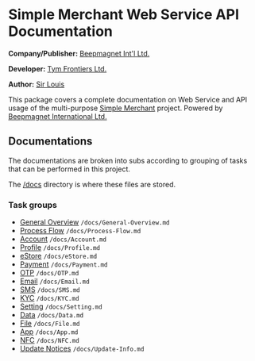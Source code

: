 # Simple Merchant Web Service API Documentation

**Company/Publisher:** [Beepmagnet Int'l Ltd.](https://beepmagnet.com)

**Developer:** [Tym Frontiers Ltd.](https://tymfrontiers.com)

**Author:** [Sir Louis](https://sirlouis.io)

This package covers a complete documentation on Web Service and API usage of the multi-purpose [Simple Merchant](https://simplemerchant.com) project.
Powered by [Beepmagnet International Ltd.](https://beepmagnet.com)

## Documentations
The documentations are broken into subs according to grouping of tasks that can be performed in this project.

The [/docs](docs) directory is where these files are stored.

### Task groups

- [General Overview](docs/General-Overview.md)  `/docs/General-Overview.md`
- [Process Flow](docs/Process-Flow.md) `/docs/Process-Flow.md`
- [Account](docs/Account.md)  `/docs/Account.md`
- [Profile](docs/Profile.md)  `/docs/Profile.md`
- [eStore](docs/eStore.md) `/docs/eStore.md`
- [Payment](docs/Payment.md) `/docs/Payment.md`
- [OTP](docs/OTP.md) `/docs/OTP.md`
- [Email](docs/Email.md) `/docs/Email.md`
- [SMS](docs/SMS.md) `/docs/SMS.md`
- [KYC](docs/KYC.md) `/docs/KYC.md`
- [Setting](docs/Setting.md) `/docs/Setting.md`
- [Data](docs/Data.md) `/docs/Data.md`
- [File](docs/File.md) `/docs/File.md`
- [App](docs/App.md) `/docs/App.md`
- [NFC](docs/NFC.md) `/docs/NFC.md`
- [Update Notices](docs/Update-Info.md) `/docs/Update-Info.md`

